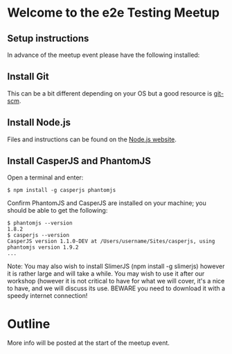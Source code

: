 # Welcome to the e2e Testing Meetup

## Setup instructions

In advance of the meetup event please have the following installed:

## Install Git

This can be a bit different depending on your OS but a good resource is [git-scm](http://git-scm.com/downloads).

## Install Node.js

Files and instructions can be found on the [Node.js website](https://nodejs.org/).

## Install CasperJS and PhantomJS

Open a terminal and enter:
```
$ npm install -g casperjs phantomjs
```

Confirm PhantomJS and CasperJS are installed on your machine; you should be able to get the following:

```
$ phantomjs --version
1.8.2
$ casperjs --version
CasperJS version 1.1.0-DEV at /Users/username/Sites/casperjs, using phantomjs version 1.9.2
...
```

Note: You may also wish to install SlimerJS (npm install -g slimerjs) however it is rather large and will take a while.
You may wish to use it after our workshop (however it is not critical to have for what we will cover, it's a nice to have,
and we will discuss its use.  BEWARE you need to download it with a speedy internet connection!


# Outline

More info will be posted at the start of the meetup event.